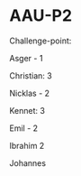 # AAU-P2

Challenge-point:

Asger - 1

Christian: 3

Nicklas - 2

Kennet: 3

Emil - 2

Ibrahim  2

Johannes

